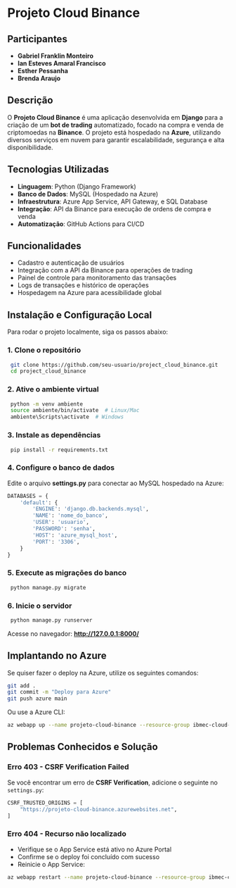 # Projeto Cloud Binance

## Participantes

- **Gabriel Franklin Monteiro**
- **Ian Esteves Amaral Francisco**
- **Esther Pessanha**
- **Brenda Araujo**
  
## Descrição
O **Projeto Cloud Binance** é uma aplicação desenvolvida em **Django** para a criação de um **bot de trading** automatizado, focado na compra e venda de criptomoedas na **Binance**. O projeto está hospedado na **Azure**, utilizando diversos serviços em nuvem para garantir escalabilidade, segurança e alta disponibilidade.

## Tecnologias Utilizadas
- **Linguagem**: Python (Django Framework)
- **Banco de Dados**: MySQL (Hospedado na Azure)
- **Infraestrutura**: Azure App Service, API Gateway, e SQL Database
- **Integração**: API da Binance para execução de ordens de compra e venda
- **Automatização**: GitHub Actions para CI/CD

## Funcionalidades
- Cadastro e autenticação de usuários
- Integração com a API da Binance para operações de trading
- Painel de controle para monitoramento das transações
- Logs de transações e histórico de operações
- Hospedagem na Azure para acessibilidade global

## Instalação e Configuração Local
Para rodar o projeto localmente, siga os passos abaixo:

### 1. Clone o repositório
```sh
 git clone https://github.com/seu-usuario/project_cloud_binance.git
 cd project_cloud_binance
```

### 2. Ative o ambiente virtual
```sh
 python -m venv ambiente
 source ambiente/bin/activate  # Linux/Mac
 ambiente\Scripts\activate  # Windows
```

### 3. Instale as dependências
```sh
 pip install -r requirements.txt
```

### 4. Configure o banco de dados
Edite o arquivo **settings.py** para conectar ao MySQL hospedado na Azure:
```python
DATABASES = {
    'default': {
        'ENGINE': 'django.db.backends.mysql',
        'NAME': 'nome_do_banco',
        'USER': 'usuario',
        'PASSWORD': 'senha',
        'HOST': 'azure_mysql_host',
        'PORT': '3306',
    }
}
```

### 5. Execute as migrações do banco
```sh
 python manage.py migrate
```

### 6. Inicie o servidor
```sh
 python manage.py runserver
```
Acesse no navegador: **http://127.0.0.1:8000/**

## Implantando no Azure
Se quiser fazer o deploy na Azure, utilize os seguintes comandos:
```sh
git add .
git commit -m "Deploy para Azure"
git push azure main
```

Ou use a Azure CLI:
```sh
az webapp up --name projeto-cloud-binance --resource-group ibmec-cloud-2025 --runtime "PYTHON|3.9"
```

## Problemas Conhecidos e Solução
### **Erro 403 - CSRF Verification Failed**
Se você encontrar um erro de **CSRF Verification**, adicione o seguinte no `settings.py`:
```python
CSRF_TRUSTED_ORIGINS = [
    "https://projeto-cloud-binance.azurewebsites.net",
]
```

### **Erro 404 - Recurso não localizado**
- Verifique se o App Service está ativo no Azure Portal
- Confirme se o deploy foi concluído com sucesso
- Reinicie o App Service:  
```sh
az webapp restart --name projeto-cloud-binance --resource-group ibmec-cloud-2025
```

